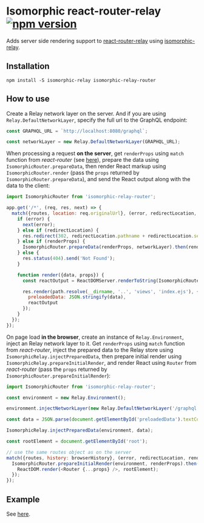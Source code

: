 Isomorphic react-router-relay [![npm version][npm-badge]][npm]
=============================
Adds server side rendering support to
[react-router-relay](https://github.com/relay-tools/react-router-relay) using
[isomorphic-relay](https://github.com/denvned/isomorphic-relay).

Installation
------------

    npm install -S isomorphic-relay isomorphic-relay-router

How to use
----------

Create a Relay network layer on the server.
And if you are using `Relay.DefaultNetworkLayer`, specify the full url to the GraphQL endpoint:
```javascript
const GRAPHQL_URL = `http://localhost:8080/graphql`;

const networkLayer = new Relay.DefaultNetworkLayer(GRAPHQL_URL);
```

When processing a request **on the server**, get `renderProps` using `match` function from
*react-router* (see
[here](https://github.com/reactjs/react-router/blob/v2.3.0/docs/guides/ServerRendering.md)),
prepare the data using `IsomorphicRouter.prepareData`, then render React markup using
`IsomorphicRouter.render` (pass the `props` returned by `IsomorphicRouter.prepareData`), and send
the React output along with the data to the client:
```javascript
import IsomorphicRouter from 'isomorphic-relay-router';

app.get('/*', (req, res, next) => {
  match({routes, location: req.originalUrl}, (error, redirectLocation, renderProps) => {
    if (error) {
      next(error);
    } else if (redirectLocation) {
      res.redirect(302, redirectLocation.pathname + redirectLocation.search);
    } else if (renderProps) {
      IsomorphicRouter.prepareData(renderProps, networkLayer).then(render).catch(next);
    } else {
      res.status(404).send('Not Found');
    }

    function render({data, props}) {
      const reactOutput = ReactDOMServer.renderToString(IsomorphicRouter.render(props));

      res.render(path.resolve(__dirname, '..', 'views', 'index.ejs'), {
        preloadedData: JSON.stringify(data),
        reactOutput
      });
    }
  });
});
```

On page load **in the browser**, create an instance of `Relay.Environment`, inject an Relay network
layer to it. Get `renderProps` using `match` function from *react-router*, inject the prepared data
to the Relay store using `IsomorphicRelay.injectPreparedData`, then prepare initial render using
`IsomorphicRelay.prepareInitialRender`, and render React using `Router` from *react-router* (pass
the `props` returned by `IsomorphicRouter.prepareInitialRender`):
```javascript
import IsomorphicRouter from 'isomorphic-relay-router';

const environment = new Relay.Environment();

environment.injectNetworkLayer(new Relay.DefaultNetworkLayer('/graphql'));

const data = JSON.parse(document.getElementById('preloadedData').textContent);

IsomorphicRelay.injectPreparedData(environment, data);

const rootElement = document.getElementById('root');

// use the same routes object as on the server
match({routes, history: browserHistory}, (error, redirectLocation, renderProps) => {
  IsomorphicRouter.prepareInitialRender(environment, renderProps).then(props => {
    ReactDOM.render(<Router {...props} />, rootElement);
  });
});
```

Example
-------
See [here](examples/todo).

[npm-badge]: https://img.shields.io/npm/v/isomorphic-relay-router.svg
[npm]: https://www.npmjs.com/package/isomorphic-relay-router
